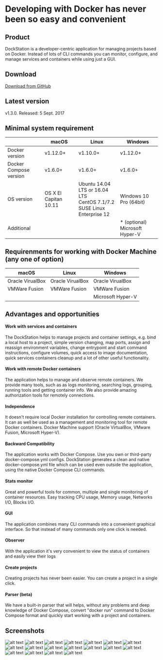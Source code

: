 # Developing with Docker has never been so easy and convenient

## Product
DockStation is a developer-centric application for managing projects based on Docker. Instead of lots of CLI commands you can monitor, configure, and manage services and containers while using just a GUI.

## Download
[Download from GitHub](https://github.com/DockStation/dockstation/releases)

## Latest version
v1.3.0. Released: 5 Sept. 2017 

## Minimal system requirement

|                        | macOS                 | Linux                                                                               | Windows                |
| ---------------------- |-----------------------|-------------------------------------------------------------------------------------|------------------------|
| Docker version         | v1.12.0+              | v1.10.0+                                                                            | v1.12.0+               |
| Docker Compose version | v1.6.0+               | v1.6.0+                                                                             | v1.6.0+                |
| OS version             | OS X El Capitan 10.11 | Ubuntu 14.04 LTS or 16.04 LTS <br /> CentOS 7.1/7.2 <br /> SUSE Linux Enterprise 12 | Windows 10 Pro (64bit) |
| Additional             |                       |                                                                                     | * (optional) Microsoft Hyper-V      |

## Requirenments for working with Docker Machine (any one of option)

| macOS            | Linux            | Windows           |
| -----------------|------------------|-------------------|
| Oracle VirualBox | Oracle VirualBox | Oracle VirualBox  |
| VMWare Fusion    | VMWare Fusion    | VMWare Fusion     | 
|                  |                  | Microsoft Hyper-V | 

## Advantages and opportunities

#### Work with services and containers
The DockStation helps to manage projects and container settings, e.g. bind a local host to a project, simple version changing, map ports, assign and reassign environment variables, change entrypoint and start command instructions, configure volumes, quick access to image documentation, quick services containers cleanup and a lot of other useful functionality.

#### Work with remote Docker containers
The application helps to manage and observe remote containers. We provide many tools, such as as logs monitoring, searching logs, grouping, running tools and getting container info. We also provide amazing authorization tools for remotely connections.

#### Independence
It doesn't require local Docker installation for controlling remote containers. 
It can as well be used as a management and monitoring tool for remote Docker containers. 
Docker Machine support (Oracle VirtualBox, VMware Fusion, Microsoft Hyper-V).

#### Backward Compatibility
The application works with Docker Compose. Use you own or third-party docker-compose.yml configs. DockStation generates a clean and native docker-compose.yml file which can be used even outside the application, using the native Docker Compose CLI commands.

#### Stats monitor
Great and powerful tools for common, multiple and single monitoring of container resources. 
Easy tracking CPU usage, Memory usage, Networks I/O, Blocks I/O.

#### GUI
The application combines many CLI commands into a convenient graphical interface. So that instead of many commands only one click is needed. 

#### Observer
With the application it's very convenient to view the status of containers and easily view their logs

#### Create projects
Creating projects has never been easier. You can create a project in a single click.

#### Parser (beta)
We have a built-in parser that will helps, without any problems and deep knowledge of Docker Compose, convert "docker run" command to Docker Compose format and quickly start working with a project and containers.

## Screenshots

![alt text](https://dockstation.io/images/screen_1.png?v=1.3.0 "Screen #1")
![alt text](https://dockstation.io/images/screen_3.png?v=1.3.0 "Screen #2")
![alt text](https://dockstation.io/images/screen_4.png?v=1.3.0 "Screen #3")
![alt text](https://dockstation.io/images/screen_7.png?v=1.3.0 "Screen #4")
![alt text](https://dockstation.io/images/screen_5.png?v=1.3.0 "Screen #5")
![alt text](https://dockstation.io/images/screen_8.png?v=1.3.0 "Screen #6")
![alt text](https://dockstation.io/images/screen_9.png?v=1.3.0 "Screen #7")
![alt text](https://dockstation.io/images/screen_6.png?v=1.3.0 "Screen #8")
![alt text](https://dockstation.io/images/screen_1.3_1.png?v=1.3.0 "Screen #10")
![alt text](https://dockstation.io/images/screen_1.3_2.png?v=1.3.0 "Screen #11")
![alt text](https://dockstation.io/images/screen_1.3_3.png?v=1.3.0 "Screen #12")
![alt text](https://dockstation.io/images/screen_1.3_4.png?v=1.3.0 "Screen #13")
![alt text](https://dockstation.io/images/screen_1.3_5.png?v=1.3.0 "Screen #14")
![alt text](https://dockstation.io/images/screen_1.3_6.png?v=1.3.0 "Screen #15")
![alt text](https://dockstation.io/images/screen_1.3_7.png?v=1.3.0 "Screen #16")
![alt text](https://dockstation.io/images/screen_1.3_8.png?v=1.3.0 "Screen #17")
![alt text](https://dockstation.io/images/screen_1.3_9.png?v=1.3.0 "Screen #18")
![alt text](https://dockstation.io/images/screen_10.png?v=1.3.0 "Screen #19")
